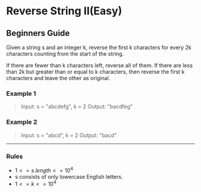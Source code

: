 # Reverse String II(Easy)

## Beginners Guide

Given a string s and an integer k, reverse the first k characters for every 2k characters counting from the start of the string.

If there are fewer than k characters left, reverse all of them. If there are less than 2k but greater than or equal to k characters, then reverse the first k characters and leave the other as original.

### Example 1

> Input: s = "abcdefg", k = 2
Output: "bacdfeg"

### Example 2

> Input: s = "abcd", k = 2
Output: "bacd"

---

### Rules

* $1 <= s.length <= 10^4$
* s consists of only lowercase English letters.
* $1 <= k <= 10^4$
